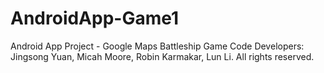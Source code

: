 # AndroidApp-Game1
Android App Project - Google Maps Battleship Game
Code Developers: Jingsong Yuan, Micah Moore, Robin Karmakar, Lun Li. 
All rights reserved.
